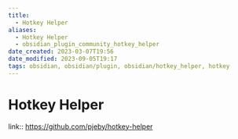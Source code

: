 ```yaml
---
title:
  - Hotkey Helper
aliases:
  - Hotkey Helper
  - obsidian_plugin_community_hotkey_helper
date_created: 2023-03-07T19:56
date_modified: 2023-09-05T19:17
tags: obsidian, obsidian/plugin, obsidian/hotkey_helper, hotkey
---
```

# Hotkey Helper

link:: <https://github.com/pjeby/hotkey-helper>

